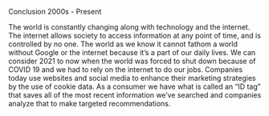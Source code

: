 Conclusion 2000s - Present

The world is constantly changing along with technology and the internet. The internet allows society to access information at any point of time, and is controlled by no one. The world as we know it cannot fathom a world without Google or the internet because it’s a part of our daily lives. We can consider 2021 to now when the world was forced to shut down because of COVID 19 and we had to rely on the internet to do our jobs. Companies today use websites and social media to enhance their marketing strategies by the use of cookie data. As a consumer we have what is called an “ID tag” that saves all of the most recent information we’ve searched and companies analyze that to make targeted recommendations. 
